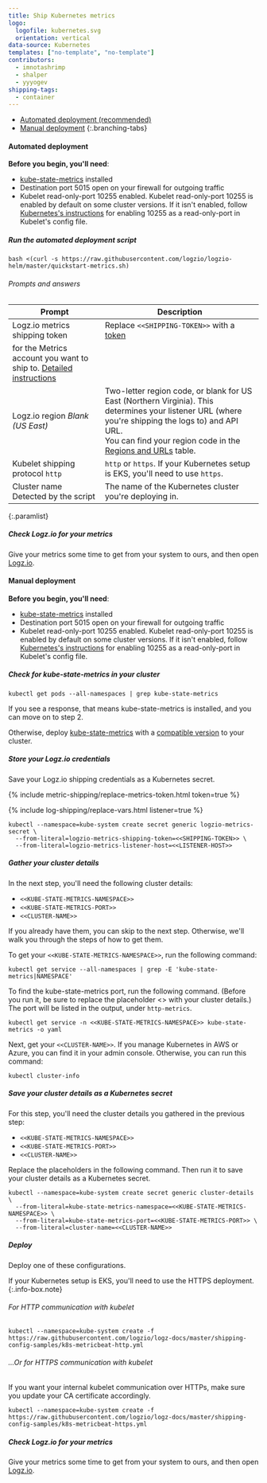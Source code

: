 ```yaml
---
title: Ship Kubernetes metrics
logo:
  logofile: kubernetes.svg
  orientation: vertical
data-source: Kubernetes
templates: ["no-template", "no-template"]
contributors:
  - imnotashrimp
  - shalper
  - yyyogev
shipping-tags:
  - container
---
```


<!-- tabContainer:start -->
<div class="branching-container">

* [Automated deployment <span class="sm ital">(recommended)</span>](#automated-config)
* [Manual deployment](#manual-config)
{:.branching-tabs}

<!-- tab:start -->
<div id="automated-config">

#### Automated deployment


**Before you begin, you'll need**:

* [kube-state-metrics](https://github.com/kubernetes/kube-state-metrics) installed
* Destination port 5015 open on your firewall for outgoing traffic
* Kubelet read-only-port 10255 enabled. Kubelet read-only-port 10255 is enabled by default on some cluster versions. If it isn't enabled, follow [Kubernetes's instructions](https://kubernetes.io/docs/reference/command-line-tools-reference/kubelet/) for enabling 10255 as a read-only-port in Kubelet's config file.



<div class="tasklist">

##### Run the automated deployment script

```shell
bash <(curl -s https://raw.githubusercontent.com/logzio/logzio-helm/master/quickstart-metrics.sh)
```

###### Prompts and answers

| Prompt | Description |
|---|---|
| Logz.io metrics shipping token <span class="required-param"></span> | Replace `<<SHIPPING-TOKEN>>` with a [token](https://app.logz.io/#/dashboard/settings/manage-accounts)
for the Metrics account you want to ship to. [Detailed instructions]({{site.baseurl}}/user-guide/accounts/finding-your-metrics-account-token/) |
| Logz.io region <span class="default-param">_Blank (US East)_</span> | Two-letter region code, or blank for US East (Northern Virginia). This determines your listener URL (where you're shipping the logs to) and API URL. <br> You can find your region code in the [Regions and URLs](https://docs.logz.io/user-guide/accounts/account-region.html#regions-and-urls) table. |
| Kubelet shipping protocol <span class="default-param">`http`</span> | `http` or `https`. If your Kubernetes setup is EKS, you'll need to use `https`. |
| Cluster name <span class="default-param">Detected by the script</span> | The name of the Kubernetes cluster you're deploying in. |
{:.paramlist}

##### Check Logz.io for your metrics

Give your metrics some time to get from your system to ours,
and then open [Logz.io](https://app.logz.io/).

</div>

</div>
<!-- tab:end -->

<!-- tab:start -->
<div id="manual-config">

#### Manual deployment


**Before you begin, you'll need**:

* [kube-state-metrics](https://github.com/kubernetes/kube-state-metrics) installed
* Destination port 5015 open on your firewall for outgoing traffic
* Kubelet read-only-port 10255 enabled. Kubelet read-only-port 10255 is enabled by default on some cluster versions. If it isn't enabled, follow [Kubernetes's instructions](https://kubernetes.io/docs/reference/command-line-tools-reference/kubelet/) for enabling 10255 as a read-only-port in Kubelet's config file.

<div class="tasklist">

##### Check for kube-state-metrics in your cluster

```shell
kubectl get pods --all-namespaces | grep kube-state-metrics
```

If you see a response,
that means kube-state-metrics is installed,
and you can move on to step 2.

Otherwise, deploy [kube-state-metrics](https://github.com/kubernetes/kube-state-metrics)
with a [compatible version](https://github.com/kubernetes/kube-state-metrics#compatibility-matrix) to your cluster.

##### Store your Logz.io credentials

Save your Logz.io shipping credentials as a Kubernetes secret.

{% include metric-shipping/replace-metrics-token.html token=true %}

{% include log-shipping/replace-vars.html listener=true %}

```shell
kubectl --namespace=kube-system create secret generic logzio-metrics-secret \
  --from-literal=logzio-metrics-shipping-token=<<SHIPPING-TOKEN>> \
  --from-literal=logzio-metrics-listener-host=<<LISTENER-HOST>>
```

##### Gather your cluster details

In the next step, you'll need the following cluster details:

* `<<KUBE-STATE-METRICS-NAMESPACE>>`
* `<<KUBE-STATE-METRICS-PORT>>`
* `<<CLUSTER-NAME>>`

If you already have them, you can skip to the next step. Otherwise, we'll walk you through the steps of how to get them.

To get your `<<KUBE-STATE-METRICS-NAMESPACE>>`, run the following command:

```shell
kubectl get service --all-namespaces | grep -E 'kube-state-metrics|NAMESPACE'
```

To find the kube-state-metrics port, run the following command. (Before you run it, be sure to replace the placeholder <<KUBE-STATE-METRICS-NAMESPACE>> with your cluster details.) The port will be listed in the output, under `http-metrics`.

```shell
kubectl get service -n <<KUBE-STATE-METRICS-NAMESPACE>> kube-state-metrics -o yaml
```

Next, get your `<<CLUSTER-NAME>>`. If you manage Kubernetes in AWS or Azure,
you can find it in your admin console. Otherwise, you can run this command:

```shell
kubectl cluster-info
```

##### Save your cluster details as a Kubernetes secret

For this step, you'll need the cluster details you gathered in the previous step:

* `<<KUBE-STATE-METRICS-NAMESPACE>>`
* `<<KUBE-STATE-METRICS-PORT>>`
* `<<CLUSTER-NAME>>`

Replace the placeholders in the following command. Then run it to save your cluster details as a Kubernetes secret.

```shell
kubectl --namespace=kube-system create secret generic cluster-details \
  --from-literal=kube-state-metrics-namespace=<<KUBE-STATE-METRICS-NAMESPACE>> \
  --from-literal=kube-state-metrics-port=<<KUBE-STATE-METRICS-PORT>> \
  --from-literal=cluster-name=<<CLUSTER-NAME>>
```

##### Deploy

Deploy one of these configurations.

If your Kubernetes setup is EKS,
you'll need to use the HTTPS deployment.
{:.info-box.note}

###### For HTTP communication with kubelet

```shell
kubectl --namespace=kube-system create -f https://raw.githubusercontent.com/logzio/logz-docs/master/shipping-config-samples/k8s-metricbeat-http.yml
```

###### ...Or for HTTPS communication with kubelet

If you want your internal kubelet communication over HTTPs,
make sure you update your CA certificate accordingly.

```shell
kubectl --namespace=kube-system create -f https://raw.githubusercontent.com/logzio/logz-docs/master/shipping-config-samples/k8s-metricbeat-https.yml
```

##### Check Logz.io for your metrics

Give your metrics some time to get from your system to ours,
and then open [Logz.io](https://app.logz.io/).

</div>

</div>
<!-- tab:end -->

</div>
<!-- tabContainer:end -->
